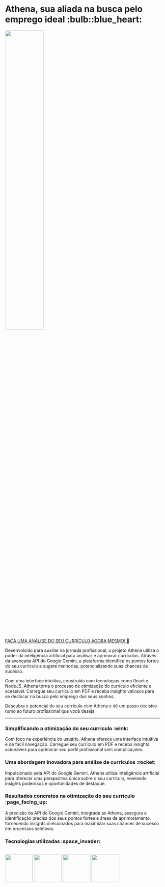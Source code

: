 <h1> Athena, sua aliada na busca pelo emprego ideal :bulb::blue_heart:</h1>

<image src="https://github.com/RickkCastro/Athena-Analysis/assets/75331070/dfdd2e9d-eb79-491f-8969-6f1a057ff6db" width="50%"/>
<br></br>

<a href='https://rickkcastro-athena-analysis.vercel.app'>FAÇA UMA ANÁLISE DO SEU CURRÍCULO AGORA MESMO! 🤖</a>

Desenvolvido para auxiliar na jornada profissional, o projeto Athena utiliza o poder da inteligência artificial para analisar e aprimorar currículos. Através da avançada API do Google Gemini, a plataforma identifica os pontos fortes do seu currículo e sugere melhorias, potencializando suas chances de sucesso. </br>

Com uma interface intuitiva, construída com tecnologias como React e NodeJS, Athena torna o processo de otimização do currículo eficiente e acessível. Carregue seu currículo em PDF e receba insights valiosos para se destacar na busca pelo emprego dos seus sonhos. </br>

Descubra o potencial do seu currículo com Athena e dê um passo decisivo rumo ao futuro profissional que você deseja </br> <hr>

<h3>Simplificando a otimização do seu currículo :wink:</h3>

Com foco na experiência do usuário, Athena oferece uma interface intuitiva e de fácil navegação. Carregue seu currículo em PDF e receba insights acionáveis para aprimorar seu perfil profissional sem complicações. </br>

<h3>Uma abordagem inovadora para análise de currículos :rocket:</h3>

Impulsionado pela API do Google Gemini, Athena utiliza inteligência artificial para oferecer uma perspectiva única sobre o seu currículo, revelando insights poderosos e oportunidades de destaque. </br>

<h3>Resultados concretos na otimização do seu currículo :page_facing_up:</h3>

A precisão da API do Google Gemini, integrada ao Athena, assegura a identificação precisa dos seus pontos fortes e áreas de aprimoramento, fornecendo insights direcionados para maximizar suas chances de sucesso em processos seletivos. </br>

<h3>Tecnologias utilizadas :space_invader:</h3>

<div style="display: inline_block"><br>
  <img src="https://cdn.jsdelivr.net/gh/devicons/devicon@latest/icons/react/react-original-wordmark.svg" width="90"/>    
  <img src="https://cdn.jsdelivr.net/gh/devicons/devicon@latest/icons/nodejs/nodejs-plain-wordmark.svg" width="90"/>
  <img src="https://cdn.jsdelivr.net/gh/devicons/devicon@latest/icons/vitejs/vitejs-original.svg" width="90"/>
  <img src="https://upload.wikimedia.org/wikipedia/commons/thumb/8/8a/Google_Gemini_logo.svg/1024px-Google_Gemini_logo.svg.png" width="90"/>
</div>
